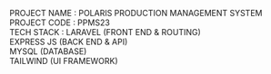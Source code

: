 PROJECT NAME : POLARIS PRODUCTION MANAGEMENT SYSTEM <br>
PROJECT CODE : PPMS23<br>
TECH STACK   : LARAVEL (FRONT END & ROUTING)<br>
               EXPRESS JS (BACK END & API)<br>
               MYSQL (DATABASE)<br>
               TAILWIND (UI FRAMEWORK)